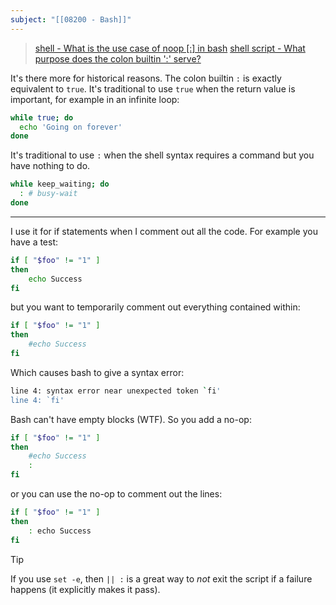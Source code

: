```yaml
---
subject: "[[08200 - Bash]]"
---
```

> [shell - What is the use case of noop [:] in bash](https://stackoverflow.com/questions/12404661/what-is-the-use-case-of-noop-in-bash)
> [shell script - What purpose does the colon builtin ':' serve?](https://unix.stackexchange.com/questions/31673/what-purpose-does-the-colon-builtin-serve)

It's there more for historical reasons. The colon builtin `:` is exactly equivalent to `true`. It's traditional to use `true` when the return value is important, for example in an infinite loop:

```bash
while true; do
  echo 'Going on forever'
done
```

It's traditional to use `:` when the shell syntax requires a command but you have nothing to do.

```bash
while keep_waiting; do
  : # busy-wait
done
```
---
I use it for if statements when I comment out all the code. For example you have a test:

```bash
if [ "$foo" != "1" ]
then
    echo Success
fi
```

but you want to temporarily comment out everything contained within:

```bash
if [ "$foo" != "1" ]
then
    #echo Success
fi
```

Which causes bash to give a syntax error:

```bash
line 4: syntax error near unexpected token `fi'
line 4: `fi'
```

Bash can't have empty blocks (WTF). So you add a no-op:

```bash
if [ "$foo" != "1" ]
then
    #echo Success
    :
fi
```

or you can use the no-op to comment out the lines:

```bash
if [ "$foo" != "1" ]
then
    : echo Success
fi
```

> [!tip]
> If you use `set -e`, then `|| :` is a great way to _not_ exit the script if a failure happens (it explicitly makes it pass).
